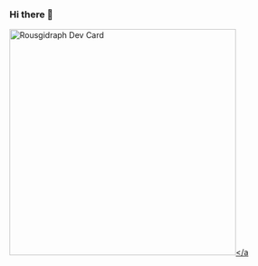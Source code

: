 ### Hi there 👋

<a href="https://app.daily.dev/DailyDevTips"><img src="https://github.com/rousgidraph/rousgidraph/devcard.svg" width="400" alt="Rousgidraph Dev Card"/></a
